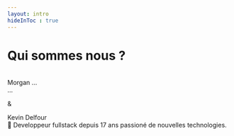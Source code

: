 ```yaml
---
layout: intro
hideInToc : true
---
```


# Qui sommes nous ?

<br/>
<span class="text-orange-500 text-2xl">Morgan ...</span>
<br/>
<span class="text-xs text-gray-500">
...
</span>

& 

<span class="text-orange-500 text-2xl">Kevin Delfour</span>
<br/>
<span class="text-xs text-gray-500">
🚀 Developpeur fullstack depuis 17 ans passioné de nouvelles technologies.
</span>